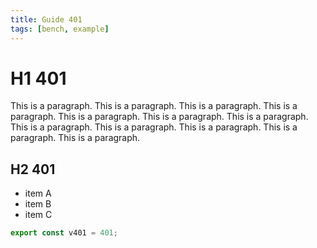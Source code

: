 ```yaml
---
title: Guide 401
tags: [bench, example]
---
```


# H1 401

This is a paragraph. This is a paragraph. This is a paragraph. This is a paragraph. This is a paragraph. This is a paragraph. This is a paragraph. This is a paragraph. This is a paragraph. This is a paragraph. This is a paragraph. This is a paragraph. 

## H2 401

- item A
- item B
- item C

```ts
export const v401 = 401;
```